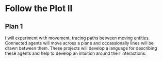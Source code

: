 # Follow the Plot II

## Plan 1

I will experiment with movement, tracing paths between moving
entities. Connected agents will move across a plane and occassionally
lines will be drawn between them. These projects will develop a
language for describing these agents and help to develop an intuition
around their interactions.
